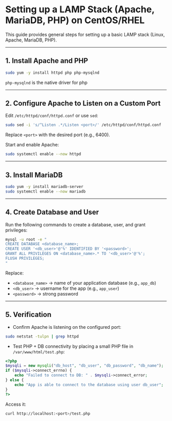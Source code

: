 # Setting up a LAMP Stack (Apache, MariaDB, PHP) on CentOS/RHEL

This guide provides general steps for setting up a basic LAMP stack (Linux, Apache, MariaDB, PHP).  

---

## 1. Install Apache and PHP
```bash
sudo yum -y install httpd php php-mysqlnd
```
`php-mysqlnd` is the native driver for php

---

## 2. Configure Apache to Listen on a Custom Port
Edit `/etc/httpd/conf/httpd.conf` or use `sed`:
```bash
sudo sed -i 's/^Listen .*/Listen <port>/' /etc/httpd/conf/httpd.conf
```
Replace `<port>` with the desired port (e.g., 6400).

Start and enable Apache:
```bash
sudo systemctl enable --now httpd
```

---

## 3. Install MariaDB
```bash
sudo yum -y install mariadb-server
sudo systemctl enable --now mariadb
```

---

## 4. Create Database and User
Run the following commands to create a database, user, and grant privileges:

```bash
mysql -u root -e "
CREATE DATABASE <database_name>;
CREATE USER '<db_user>'@'%' IDENTIFIED BY '<password>';
GRANT ALL PRIVILEGES ON <database_name>.* TO '<db_user>'@'%';
FLUSH PRIVILEGES;
"
```

Replace:
- `<database_name>` → name of your application database (e.g., `app_db`)  
- `<db_user>` → username for the app (e.g., `app_user`)  
- `<password>` → strong password  

---

## 5. Verification

- Confirm Apache is listening on the configured port:
```bash
sudo netstat -tulpn | grep httpd
```

- Test PHP + DB connectivity by placing a small PHP file in `/var/www/html/test.php`:
```php
<?php
$mysqli = new mysqli("db_host", "db_user", "db_password", "db_name");
if ($mysqli->connect_errno) {
    echo "Failed to connect to DB: " . $mysqli->connect_error;
} else {
    echo "App is able to connect to the database using user db_user";
}
?>
```

Access it:
```bash
curl http://localhost:<port>/test.php
```

